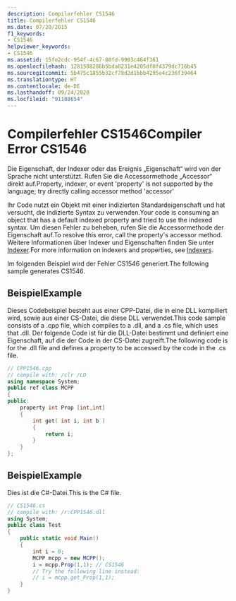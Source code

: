 ```yaml
---
description: Compilerfehler CS1546
title: Compilerfehler CS1546
ms.date: 07/20/2015
f1_keywords:
- CS1546
helpviewer_keywords:
- CS1546
ms.assetid: 15fe2cdc-954f-4c67-80fd-9903c464f361
ms.openlocfilehash: 1281508286b5bda0231e4205df8f4379dc716b45
ms.sourcegitcommit: 5b475c1855b32cf78d2d1bbb4295e4c236f39464
ms.translationtype: HT
ms.contentlocale: de-DE
ms.lasthandoff: 09/24/2020
ms.locfileid: "91188654"
---
```

# <a name="compiler-error-cs1546"></a><span data-ttu-id="428c7-103">Compilerfehler CS1546</span><span class="sxs-lookup"><span data-stu-id="428c7-103">Compiler Error CS1546</span></span>

<span data-ttu-id="428c7-104">Die Eigenschaft, der Indexer oder das Ereignis „Eigenschaft“ wird von der Sprache nicht unterstützt. Rufen Sie die Accessormethode „Accessor“ direkt auf.</span><span class="sxs-lookup"><span data-stu-id="428c7-104">Property, indexer, or event 'property' is not supported by the language; try directly calling accessor method 'accessor'</span></span>  
  
 <span data-ttu-id="428c7-105">Ihr Code nutzt ein Objekt mit einer indizierten Standardeigenschaft und hat versucht, die indizierte Syntax zu verwenden.</span><span class="sxs-lookup"><span data-stu-id="428c7-105">Your code is consuming an object that has a default indexed property and tried to use the indexed syntax.</span></span> <span data-ttu-id="428c7-106">Um diesen Fehler zu beheben, rufen Sie die Accessormethode der Eigenschaft auf.</span><span class="sxs-lookup"><span data-stu-id="428c7-106">To resolve this error, call the property's accessor method.</span></span> <span data-ttu-id="428c7-107">Weitere Informationen über Indexer und Eigenschaften finden Sie unter [Indexer](../../programming-guide/indexers/index.md).</span><span class="sxs-lookup"><span data-stu-id="428c7-107">For more information on indexers and properties, see [Indexers](../../programming-guide/indexers/index.md).</span></span>  
  
 <span data-ttu-id="428c7-108">Im folgenden Beispiel wird der Fehler CS1546 generiert.</span><span class="sxs-lookup"><span data-stu-id="428c7-108">The following sample generates CS1546.</span></span>  
  
## <a name="example"></a><span data-ttu-id="428c7-109">Beispiel</span><span class="sxs-lookup"><span data-stu-id="428c7-109">Example</span></span>  

 <span data-ttu-id="428c7-110">Dieses Codebeispiel besteht aus einer CPP-Datei, die in eine DLL kompiliert wird, sowie aus einer CS-Datei, die diese DLL verwendet.</span><span class="sxs-lookup"><span data-stu-id="428c7-110">This code sample consists of a .cpp file, which compiles to a .dll, and a .cs file, which uses that .dll.</span></span> <span data-ttu-id="428c7-111">Der folgende Code ist für die DLL-Datei bestimmt und definiert eine Eigenschaft, auf die der Code in der CS-Datei zugreift.</span><span class="sxs-lookup"><span data-stu-id="428c7-111">The following code is for the .dll file and defines a property to be accessed by the code in the .cs file.</span></span>  
  
```cpp  
// CPP1546.cpp  
// compile with: /clr /LD  
using namespace System;  
public ref class MCPP  
{  
public:  
    property int Prop [int,int]  
    {  
        int get( int i, int b )  
        {  
            return i;  
        }  
    }  
};  
```  
  
## <a name="example"></a><span data-ttu-id="428c7-112">Beispiel</span><span class="sxs-lookup"><span data-stu-id="428c7-112">Example</span></span>  

 <span data-ttu-id="428c7-113">Dies ist die C#-Datei.</span><span class="sxs-lookup"><span data-stu-id="428c7-113">This is the C# file.</span></span>  
  
```csharp  
// CS1546.cs  
// compile with: /r:CPP1546.dll
using System;  
public class Test  
{  
    public static void Main()  
    {  
        int i = 0;  
        MCPP mcpp = new MCPP();  
        i = mcpp.Prop(1,1); // CS1546  
        // Try the following line instead:  
        // i = mcpp.get_Prop(1,1);  
    }  
}  
```
